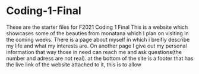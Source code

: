 # Coding-1-Final
 These are the starter files for F2021 Coding 1 Final
This is a website which showcases some of the beauties from monatana which I plan on visiting in the coming weeks. There is a page about myself in which i breifly describe my life and what my interests are. On another page I give out my personal information that way those in need can reach me and ask questions(the number and adress are not real). at the bottom of the site is a footer that has the live link of the website attached to it, this is to allow 